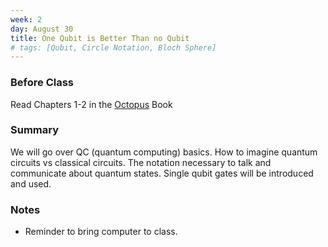 ```yaml
---
week: 2
day: August 30
title: One Qubit is Better Than no Qubit
# tags: [Qubit, Circle Notation, Bloch Sphere]
---
```


### Before Class
Read Chapters 1-2 in the [Octopus](https://www.amazon.com/Programming-Quantum-Computers-Essential-Algorithms/dp/1492039683) Book

### Summary
We will go over QC (quantum computing) basics. How to imagine quantum circuits vs classical circuits. The notation necessary to talk and communicate about quantum states. Single qubit gates will be introduced and used.

### Notes
- Reminder to bring computer to class.